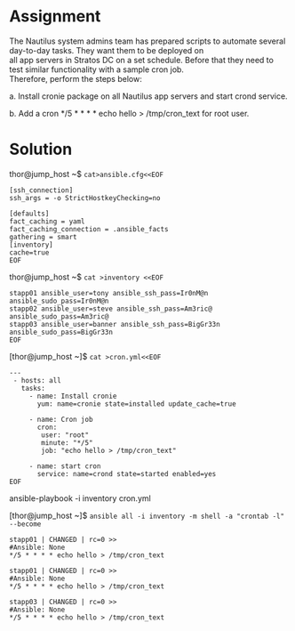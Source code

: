 # Assignment

The Nautilus system admins team has prepared scripts to automate several day-to-day tasks. They want them to be deployed on  
all app servers in Stratos DC on a set schedule. Before that they need to test similar functionality with a sample cron job.  
Therefore, perform the steps below:


a. Install cronie package on all Nautilus app servers and start crond service.

b. Add a cron */5 * * * * echo hello > /tmp/cron_text for root user.

# Solution


thor@jump_host ~$ `cat>ansible.cfg<<EOF`
```
[ssh_connection]                                                                                                                                            
ssh_args = -o StrictHostkeyChecking=no                                                                                                                      
                                                                                                                                                             
[defaults]                                                                                                                                                  
fact_caching = yaml                                                                                                                                         
fact_caching_connection = .ansible_facts                                                                                                                    
gathering = smart                                                                                                                                           
[inventory]                                                                                                                                                 
cache=true                                                                                                                                                  
EOF
```
thor@jump_host ~$ `cat >inventory <<EOF`
```
stapp01 ansible_user=tony ansible_ssh_pass=Ir0nM@n ansible_sudo_pass=Ir0nM@n                                                                                
stapp02 ansible_user=steve ansible_ssh_pass=Am3ric@ ansible_sudo_pass=Am3ric@                                                                               
stapp03 ansible_user=banner ansible_ssh_pass=BigGr33n ansible_sudo_pass=BigGr33n                                                                            
EOF                                   
```

[thor@jump_host ~]$ `cat >cron.yml<<EOF `
```
---                                                                                                                                                           
 - hosts: all
   tasks:
     - name: Install cronie
       yum: name=cronie state=installed update_cache=true
                                                                                                                                                              
     - name: Cron job
       cron:
        user: "root"
        minute: "*/5"
        job: "echo hello > /tmp/cron_text"
                                                                                                                                                              
     - name: start cron
       service: name=crond state=started enabled=yes
EOF
```
ansible-playbook -i inventory cron.yml  



[thor@jump_host ~]$ `ansible all -i inventory -m shell -a "crontab -l" --become`
```
stapp01 | CHANGED | rc=0 >>
#Ansible: None
*/5 * * * * echo hello > /tmp/cron_text

stapp01 | CHANGED | rc=0 >>
#Ansible: None
*/5 * * * * echo hello > /tmp/cron_text

stapp03 | CHANGED | rc=0 >>
#Ansible: None
*/5 * * * * echo hello > /tmp/cron_text
```
